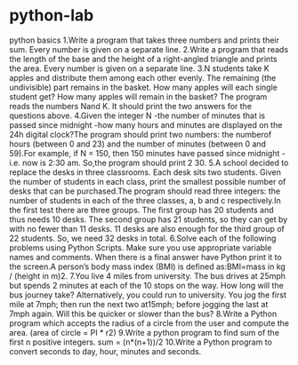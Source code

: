 # python-lab
python basics
1.Write a program that takes three numbers and prints their sum. Every number is given on a separate line.
2.Write a program that reads the length of the base and the height of a right-angled triangle and prints the area. Every number is given on a separate line.
3.N students take K apples and distribute them among each other evenly. The remaining (the  undivisible)  part  remains  in  the  basket.  How  many  apples  will  each  single  student get? How many apples will remain in the basket? The program reads the numbers Nand K. It should print the two answers for the questions above.
4.Given the integer N -the number of minutes that is passed since midnight -how many hours and minutes are displayed on the 24h digital clock?The program should print two numbers: the numberof hours (between 0 and 23) and the number of minutes (between 0 and 59).For example, if N = 150, then 150 minutes have passed since midnight -i.e. now is 2:30 am. So,the program should print 2 30.
5.A school decided to replace the desks in three classrooms. Each desk sits two students. Given the number of students in each class, print the smallest possible number of desks that can be purchased.The  program  should  read  three  integers:  the  number  of  students  in  each  of  the  three classes, a, b and c respectively.In the first test there are three groups. The first group has 20 students and thus needs 10 desks. The second group has 21 students, so they can get by with no fewer than 11 desks. 11 desks are also enough for the third group of 22 students. So, we need 32 desks in total. 
6.Solve each of the following problems using Python Scripts. Make sure you use appropriate variable names and comments. When there is a final answer have Python print it to the screen.A person’s body mass index (BMI) is defined as:BMI=mass in kg / (height in m)2.
7.You live 4 miles from university. The bus drives at 25mph but spends 2 minutes at each of the 10 stops on the way. How long will the bus journey take? Alternatively, you could run to university. You jog the first mile at 7mph; then run the next two at15mph; before jogging the last at 7mph again. Will this be quicker or slower than the bus?
8.Write a Python program which accepts the radius of a circle from the user and compute the area. (area of circle = PI * r2)
9.Write a python program to find sum of the first n positive integers. sum = (n*(n+1))/2
10.Write a Python program to convert seconds to day, hour, minutes and seconds.
